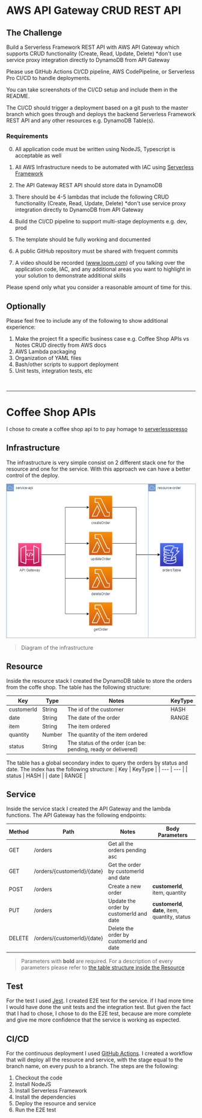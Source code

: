 # AWS API Gateway CRUD REST API

## The Challenge

Build a Serverless Framework REST API with AWS API Gateway which supports CRUD functionality (Create, Read, Update, Delete) *don't use service proxy integration directly to DynamoDB from API Gateway

Please use GitHub Actions CI/CD pipeline, AWS CodePipeline, or Serverless Pro CI/CD to handle deployments.

You can take screenshots of the CI/CD setup and include them in the README.

The CI/CD should trigger a deployment based on a git push to the master branch which goes through and deploys the backend Serverless Framework REST API and any other resources e.g. DynamoDB Table(s).

### Requirements

0. All application code must be written using NodeJS, Typescript is acceptable as well

1. All AWS Infrastructure needs to be automated with IAC using [Serverless Framework](https://www.serverless.com)

2. The API Gateway REST API should store data in DynamoDB

3. There should be 4-5 lambdas that include the following CRUD functionality (Create, Read, Update, Delete) *don't use service proxy integration directly to DynamoDB from API Gateway

3. Build the CI/CD pipeline to support multi-stage deployments e.g. dev, prod

4. The template should be fully working and documented

4. A public GitHub repository must be shared with frequent commits

5. A video should be recorded (www.loom.com) of you talking over the application code, IAC, and any additional areas you want to highlight in your solution to demonstrate additional skills

Please spend only what you consider a reasonable amount of time for this.

## Optionally

Please feel free to include any of the following to show additional experience:

1. Make the project fit a specific business case e.g. Coffee Shop APIs vs Notes CRUD directly from AWS docs
2. AWS Lambda packaging
3. Organization of YAML files
4. Bash/other scripts to support deployment
5. Unit tests, integration tests, etc

<br>

---
# Coffee Shop APIs
I chose to create a coffee shop api to to pay homage to [serverlesspresso](https://workshop.serverlesscoffee.com/) 

## Infrastructure 
The infrastructure is very simple consist on 2 different stack one for the resource and one for the service. With this approach we can have a better control of the deploy.

![infrastructure](/ServerlessGuru%20CC.drawio.png)
> Diagram of the infrastructure

## Resource
Inside the resource stack I created the DynamoDB table to store the orders from the coffe shop. 
The table has the following structure:

| Key | Type | Notes | KeyType | 
| --- | --- | --- | --- |
| customerId | String | The id of the customer | HASH |
| date | String | The date of the order | RANGE |
| item | String | The item ordered | |
| quantity | Number | The quantity of the item ordered | |
| status | String | The status of the order (can be: pending, ready or delivered) | |

The table has a global secondary index to query the orders by status and date. 
The index has the following structure:
| Key  | KeyType |
| --- | --- |
| status | HASH |
| date | RANGE |

## Service
Inside the service stack I created the API Gateway and the lambda functions.
The API Gateway has the following endpoints:

| Method | Path | Notes | Body Parameters |
| --- | --- | --- | --- | 
| GET | /orders | Get all the orders pending asc | |
| GET | /orders/{customerId}/{date} | Get the order by customerId and date | |
| POST | /orders | Create a new order | **customerId**, item, quantity |
| PUT | /orders | Update the order by customerId and date | **customerId**, **date**, item, quantity, status |
| DELETE | /orders/{customerId}/{date} | Delete the order by customerId and date |

> Parameters with **bold** are required. For a description of every parameters please refer to [the table structure inside the Resource](##Resource)

## Test
For the test I used [Jest](https://jestjs.io/). I created E2E test for the service. if I had more time I would have done the unit tests and the integration test. But given the fact that I had to chose, I chose to do the E2E test, because are more complete and give me more confidence that the service is working as expected.

## CI/CD
For the continuous deployment I used [GitHub Actions](https://github.com/features/actions). I created a workflow that will deploy all the resource and service, with the stage equal to the branch name, on every push to a branch.
The steps are the following:
1. Checkout the code
2. Install NodeJS
3. Install Serverless Framework
4. Install the dependencies
5. Deploy the resource and service
6. Run the E2E test



